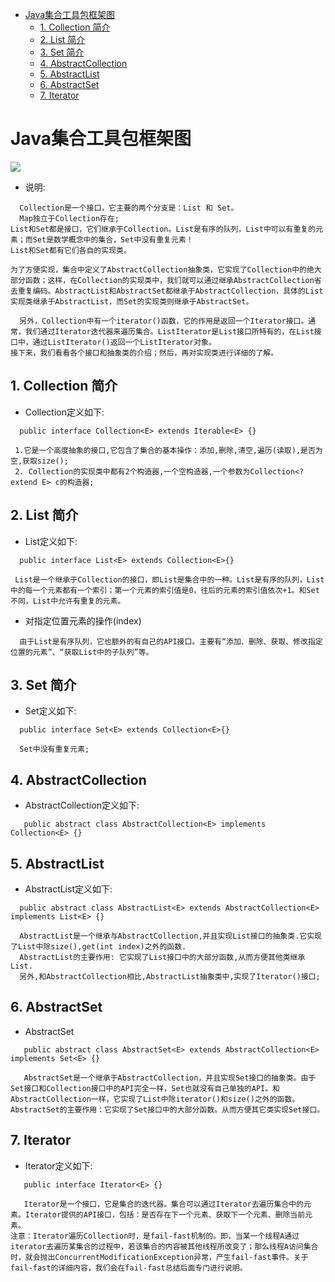 <!-- GFM-TOC -->
* [Java集合工具包框架图](#java集合工具包框架图)
    * [1. Collection 简介](#1-collection-简介)
    * [2. List 简介](#2-list-简介)
    * [3. Set 简介](#3-set-简介)
    * [4. AbstractCollection](#4-abstractcollection)
    * [5. AbstractList](#5-abstractlist)
    * [6. AbstractSet](#6-abstractset)
    * [7. Iterator](#7-iterator)
<!-- GFM-TOC -->

# Java集合工具包框架图
![](http://wangkuiwu.github.io/media/pic/java/collection/collection01.jpg)
 - 说明: 
```
  Collection是一个接口，它主要的两个分支是：List 和 Set。
  Map独立于Collection存在;
List和Set都是接口，它们继承于Collection。List是有序的队列，List中可以有重复的元素；而Set是数学概念中的集合，Set中没有重复元素！
List和Set都有它们各自的实现类。

为了方便实现，集合中定义了AbstractCollection抽象类，它实现了Collection中的绝大部分函数；这样，在Collection的实现类中，我们就可以通过继承AbstractCollection省去重复编码。AbstractList和AbstractSet都继承于AbstractCollection，具体的List实现类继承于AbstractList，而Set的实现类则继承于AbstractSet。

  另外，Collection中有一个iterator()函数，它的作用是返回一个Iterator接口。通常，我们通过Iterator迭代器来遍历集合。ListIterator是List接口所特有的，在List接口中，通过ListIterator()返回一个ListIterator对象。
接下来，我们看看各个接口和抽象类的介绍；然后，再对实现类进行详细的了解。
```
## 1. Collection 简介
 - Collection定义如下:
```
  public interface Collection<E> extends Iterable<E> {}
```
```
 1.它是一个高度抽象的接口,它包含了集合的基本操作：添加,删除,清空,遍历(读取),是否为空,获取size();
 2. Collection的实现类中都有2个构造器,一个空构造器,一个参数为Collection<? extend E> c的构造器;
```
## 2. List 简介
 - List定义如下:
```
  public interface List<E> extends Collection<E>{}
```
```
 List是一个继承于Collection的接口，即List是集合中的一种。List是有序的队列，List中的每一个元素都有一个索引；第一个元素的索引值是0，往后的元素的索引值依次+1。和Set不同，List中允许有重复的元素。
```
 - 对指定位置元素的操作(index)
```
  由于List是有序队列，它也额外的有自己的API接口。主要有“添加、删除、获取、修改指定位置的元素”、“获取List中的子队列”等。
```
## 3. Set 简介
 - Set定义如下:
```
  public interface Set<E> extends Collection<E>{}
```
```
  Set中没有重复元素;
```
## 4. AbstractCollection
 - AbstractCollection定义如下:
```
   public abstract class AbstractCollection<E> implements Collection<E> {}
```
## 5. AbstractList
 - AbstractList定义如下:
 ```
   public abstract class AbstractList<E> extends AbstractCollection<E> implements List<E> {}
 ```
 ```
   AbstractList是一个继承与AbstractCollection,并且实现List接口的抽象类.它实现了List中除size(),get(int index)之外的函数.
   AbstractList的主要作用: 它实现了List接口中的大部分函数,从而方便其他类继承List.
   另外,和AbstractCollection相比,AbstractList抽象类中,实现了Iterator()接口;
 ```
 ## 6. AbstractSet
  - AbstractSet
```
   public abstract class AbstractSet<E> extends AbstractCollection<E> implements Set<E> {}
```
```
   AbstractSet是一个继承于AbstractCollection，并且实现Set接口的抽象类。由于Set接口和Collection接口中的API完全一样，Set也就没有自己单独的API。和AbstractCollection一样，它实现了List中除iterator()和size()之外的函数。
AbstractSet的主要作用：它实现了Set接口中的大部分函数。从而方便其它类实现Set接口。
```
 ## 7. Iterator
 - Iterator定义如下:
```
   public interface Iterator<E> {}
```
```
   Iterator是一个接口，它是集合的迭代器。集合可以通过Iterator去遍历集合中的元素。Iterator提供的API接口，包括：是否存在下一个元素、获取下一个元素、删除当前元素。
注意：Iterator遍历Collection时，是fail-fast机制的。即，当某一个线程A通过iterator去遍历某集合的过程中，若该集合的内容被其他线程所改变了；那么线程A访问集合时，就会抛出ConcurrentModificationException异常，产生fail-fast事件。关于fail-fast的详细内容，我们会在fail-fast总结后面专门进行说明。
```
